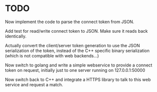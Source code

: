 # TODO

Now implement the code to parse the connect token from JSON.

Add test for read/write connect token to JSON. Make sure it reads back identically.

Actually convert the client/server token generation to use the JSON serialization of the token,
instead of the C++ specific binary serialization (which is not compatible with web backends...)

Now switch to golang and write a simple webservice to provide a connect token on request, initially just to one server running on 127.0.0.1:50000

Now switch back to C++ and integrate a HTTPS library to talk to this web service and request a match.
